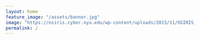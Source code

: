```yaml
---
layout: home
feature_image: "/assets/banner.jpg"
image: "https://osiris.cyber.nyu.edu/wp-content/uploads/2015/11/OSIRIS_LOGO_HORIZONTAL_MIXED.png"
permalink: /
---
```

